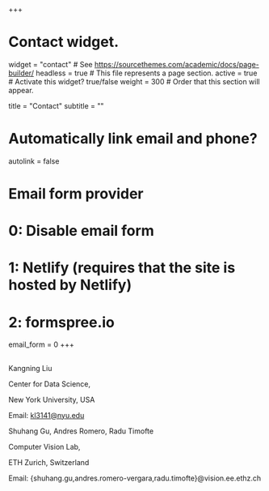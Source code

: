 +++
# Contact widget.
widget = "contact"  # See https://sourcethemes.com/academic/docs/page-builder/
headless = true  # This file represents a page section.
active = true  # Activate this widget? true/false
weight = 300  # Order that this section will appear.

title = "Contact"
subtitle = ""

# Automatically link email and phone?
autolink = false

# Email form provider
#   0: Disable email form
#   1: Netlify (requires that the site is hosted by Netlify)
#   2: formspree.io
email_form = 0
+++



## 

Kangning Liu

Center for Data Science,

New York University, USA

Email: kl3141@nyu.edu


Shuhang Gu, Andres Romero, Radu Timofte

Computer Vision Lab,

ETH Zurich, Switzerland

Email: {shuhang.gu,andres.romero-vergara,radu.timofte}@vision.ee.ethz.ch








